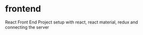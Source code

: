 # frontend
React Front End  Project setup with react, react material, redux and connecting the server
